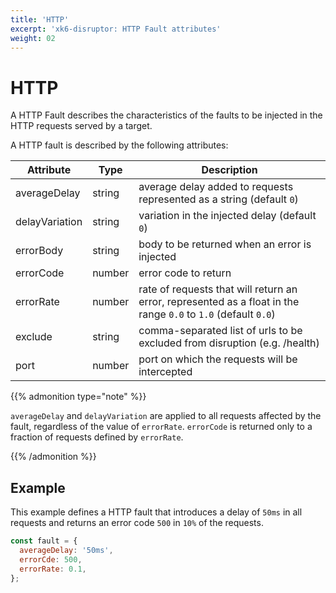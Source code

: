 ```yaml
---
title: 'HTTP'
excerpt: 'xk6-disruptor: HTTP Fault attributes'
weight: 02
---
```


# HTTP

A HTTP Fault describes the characteristics of the faults to be injected in the HTTP requests served by a target.

A HTTP fault is described by the following attributes:

| Attribute      | Type   | Description                                                                                                    |
| -------------- | ------ | -------------------------------------------------------------------------------------------------------------- |
| averageDelay   | string | average delay added to requests represented as a string (default `0`)                                          |
| delayVariation | string | variation in the injected delay (default `0`)                                                                  |
| errorBody      | string | body to be returned when an error is injected                                                                  |
| errorCode      | number | error code to return                                                                                           |
| errorRate      | number | rate of requests that will return an error, represented as a float in the range `0.0` to `1.0` (default `0.0`) |
| exclude        | string | comma-separated list of urls to be excluded from disruption (e.g. /health)                                     |
| port           | number | port on which the requests will be intercepted                                                                 |

{{% admonition type="note" %}}

`averageDelay` and `delayVariation` are applied to all requests affected by the fault, regardless of the value of `errorRate`. `errorCode` is returned only to a fraction of requests defined by `errorRate`.

{{% /admonition %}}

## Example

This example defines a HTTP fault that introduces a delay of `50ms` in all requests and returns an error code `500` in `10%` of the requests.

```javascript
const fault = {
  averageDelay: '50ms',
  errorCde: 500,
  errorRate: 0.1,
};
```
